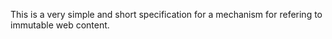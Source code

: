 This is a very simple and short specification for a mechanism for refering to immutable web content.
